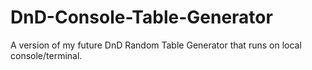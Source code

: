 # DnD-Console-Table-Generator
A version of my future DnD Random Table Generator that runs on local console/terminal.
